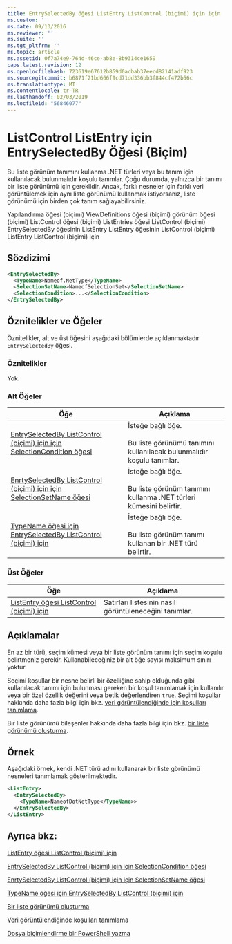 ```yaml
---
title: EntrySelectedBy öğesi ListEntry ListControl (biçimi) için için | Microsoft Docs
ms.custom: ''
ms.date: 09/13/2016
ms.reviewer: ''
ms.suite: ''
ms.tgt_pltfrm: ''
ms.topic: article
ms.assetid: 0f7a74e9-764d-46ce-ab8e-8b9314ce1659
caps.latest.revision: 12
ms.openlocfilehash: 723619e67612b859d0acbab37eecd82141adf923
ms.sourcegitcommit: b6871f21bd666f9cd71dd336bb3f844cf472b56c
ms.translationtype: MT
ms.contentlocale: tr-TR
ms.lasthandoff: 02/03/2019
ms.locfileid: "56846077"
---
```

# <a name="entryselectedby-element-for-listentry-for-listcontrol-format"></a>ListControl ListEntry için EntrySelectedBy Öğesi (Biçim)

Bu liste görünüm tanımını kullanma .NET türleri veya bu tanım için kullanılacak bulunmalıdır koşulu tanımlar. Çoğu durumda, yalnızca bir tanımı bir liste görünümü için gereklidir. Ancak, farklı nesneler için farklı veri görüntülemek için aynı liste görünümü kullanmak istiyorsanız, liste görünümü için birden çok tanım sağlayabilirsiniz.

Yapılandırma öğesi (biçimi) ViewDefinitions öğesi (biçimi) görünüm öğesi (biçimi) ListControl öğesi (biçimi) ListEntries öğesi ListControl (biçimi) EntrySelectedBy öğesinin ListEntry ListEntry öğesinin ListControl (biçimi) ListEntry ListControl (biçimi) için

## <a name="syntax"></a>Sözdizimi

```xml
<EntrySelectedBy>
  <TypeName>Nameof.NetType</TypeName>
  <SelectionSetName>NameofSelectionSet</SelectionSetName>
  <SelectionCondition>...</SelectionCondition>
</EntrySelectedBy>
```

## <a name="attributes-and-elements"></a>Öznitelikler ve Öğeler

Öznitelikler, alt ve üst öğesini aşağıdaki bölümlerde açıklanmaktadır `EntrySelectedBy` öğesi.

### <a name="attributes"></a>Öznitelikler

Yok.

### <a name="child-elements"></a>Alt Öğeler

|Öğe|Açıklama|
|-------------|-----------------|
|[EntrySelectedBy ListControl (biçimi) için için SelectionCondition öğesi](./selectioncondition-element-for-entryselectedby-for-listcontrol-format.md)|İsteğe bağlı öğe.<br /><br /> Bu liste görünümü tanımını kullanılacak bulunmalıdır koşulu tanımlar.|
|[EnrtySelectedBy ListControl (biçimi) için için SelectionSetName öğesi](./selectionsetname-element-for-entryselectedby-for-listcontrol-format.md)|İsteğe bağlı öğe.<br /><br /> Bu liste görünüm tanımını kullanma .NET türleri kümesini belirtir.|
|[TypeName öğesi için EntrySelectedBy ListControl (biçimi) için](./typename-element-for-entryselectedby-for-listcontrol-format.md)|İsteğe bağlı öğe.<br /><br /> Bu liste görünüm tanımı kullanan bir .NET türü belirtir.|

### <a name="parent-elements"></a>Üst Öğeler

|Öğe|Açıklama|
|-------------|-----------------|
|[ListEntry öğesi ListControl (biçimi) için](./listentry-element-for-listcontrol-format.md)|Satırları listesinin nasıl görüntüleneceğini tanımlar.|

## <a name="remarks"></a>Açıklamalar

En az bir türü, seçim kümesi veya bir liste görünüm tanımı için seçim koşulu belirtmeniz gerekir. Kullanabileceğiniz bir alt öğe sayısı maksimum sınırı yoktur.

Seçimi koşullar bir nesne belirli bir özelliğine sahip olduğunda gibi kullanılacak tanımı için bulunması gereken bir koşul tanımlamak için kullanılır veya bir özel özellik değerini veya betik değerlendiren `true`. Seçimi koşullar hakkında daha fazla bilgi için bkz. [veri görüntülendiğinde için koşulları tanımlama](./defining-conditions-for-displaying-data.md).

Bir liste görünümü bileşenler hakkında daha fazla bilgi için bkz. [bir liste görünümü oluşturma](./creating-a-list-view.md).

## <a name="example"></a>Örnek

Aşağıdaki örnek, kendi .NET türü adını kullanarak bir liste görünümü nesneleri tanımlamak gösterilmektedir.

```xml
<ListEntry>
  <EntrySelectedBy>
    <TypeName>NameofDotNetType</TypeName>>
  </EntrySelectedBy>
</ListEntry>
```

## <a name="see-also"></a>Ayrıca bkz:

[ListEntry öğesi ListControl (biçimi) için](./listentry-element-for-listcontrol-format.md)

[EntrySelectedBy ListControl (biçimi) için için SelectionCondition öğesi](./selectioncondition-element-for-entryselectedby-for-listcontrol-format.md)

[EnrtySelectedBy ListControl (biçimi) için için SelectionSetName öğesi](./selectionsetname-element-for-entryselectedby-for-listcontrol-format.md)

[TypeName öğesi için EntrySelectedBy ListControl (biçimi) için](./typename-element-for-entryselectedby-for-listcontrol-format.md)

[Bir liste görünümü oluşturma](./creating-a-list-view.md)

[Veri görüntülendiğinde koşulları tanımlama](./defining-conditions-for-displaying-data.md)

[Dosya biçimlendirme bir PowerShell yazma](./writing-a-powershell-formatting-file.md)
